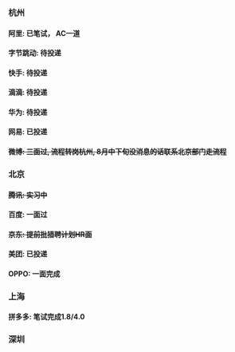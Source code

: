 ### 杭州

#### 阿里: 已笔试， AC一道
#### 字节跳动: 待投递
#### 快手: 待投递
#### 滴滴: 待投递
#### 华为: 待投递
#### 网易: 已投递
#### ~~微博: 三面过, 流程转岗杭州, 8月中下旬没消息的话联系北京部门走流程~~


### 北京
#### ~~腾讯: 实习中~~
#### 百度: 一面过
#### ~~京东: 提前批猎聘计划HR面~~
#### 美团: 已投递
#### OPPO: 一面完成

### 上海
#### 拼多多: 笔试完成1.8/4.0

### 深圳
